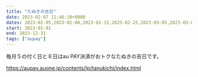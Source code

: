 ```yaml
---
title: "たぬきの吉日"
date: 2023-02-07 11:46:10+0900
dates: 2023-02-05,2023-02-08,2023-02-15,2023-02-25,2023-03-05,2023-03-08,2023-03-15,2023-03-25,2023-04-05,2023-04-08,2023-04-15,2023-04-25
start: 2023-01-01
end: 2023-12-31
tags: ["aupay"]
---
```


毎月５の付く日と８日はau PAY決済がおトクなたぬきの吉日です。

https://aupay.auone.jp/contents/lp/tanukichi/index.html
